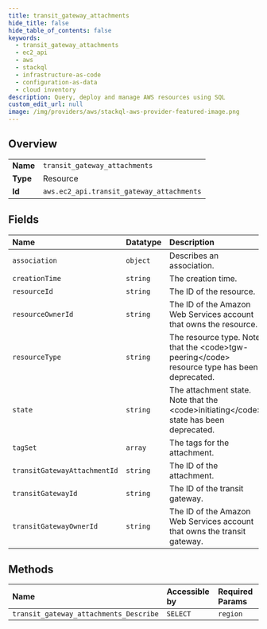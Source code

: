 ```yaml
---
title: transit_gateway_attachments
hide_title: false
hide_table_of_contents: false
keywords:
  - transit_gateway_attachments
  - ec2_api
  - aws    
  - stackql
  - infrastructure-as-code
  - configuration-as-data
  - cloud inventory
description: Query, deploy and manage AWS resources using SQL
custom_edit_url: null
image: /img/providers/aws/stackql-aws-provider-featured-image.png
---
```

  
    

## Overview
<table><tbody>
<tr><td><b>Name</b></td><td><code>transit_gateway_attachments</code></td></tr>
<tr><td><b>Type</b></td><td>Resource</td></tr>
<tr><td><b>Id</b></td><td><code>aws.ec2_api.transit_gateway_attachments</code></td></tr>
</tbody></table>

## Fields
| Name | Datatype | Description |
|:-----|:---------|:------------|
| `association` | `object` | Describes an association. |
| `creationTime` | `string` | The creation time. |
| `resourceId` | `string` | The ID of the resource. |
| `resourceOwnerId` | `string` | The ID of the Amazon Web Services account that owns the resource. |
| `resourceType` | `string` | The resource type. Note that the &lt;code&gt;tgw-peering&lt;/code&gt; resource type has been deprecated. |
| `state` | `string` | The attachment state. Note that the &lt;code&gt;initiating&lt;/code&gt; state has been deprecated. |
| `tagSet` | `array` | The tags for the attachment. |
| `transitGatewayAttachmentId` | `string` | The ID of the attachment. |
| `transitGatewayId` | `string` | The ID of the transit gateway. |
| `transitGatewayOwnerId` | `string` | The ID of the Amazon Web Services account that owns the transit gateway. |
## Methods
| Name | Accessible by | Required Params |
|:-----|:--------------|:----------------|
| `transit_gateway_attachments_Describe` | `SELECT` | `region` |
